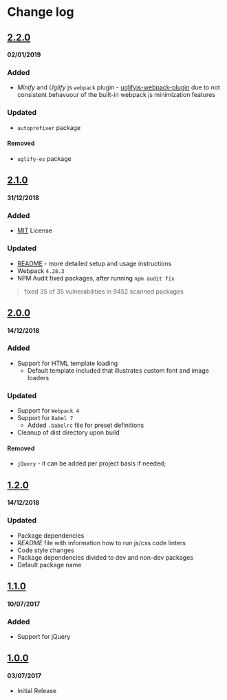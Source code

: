 # Change log

## [2.2.0](https://github.com/WeAreAthlon/frontend-webpack-boilerplate/releases/tag/v2.2.0)
#### 02/01/2019

### Added

* _Minify_ and _Uglify_ js `webpack` plugin - [uglifyjs-webpack-plugin](https://www.npmjs.com/package/uglifyjs-webpack-plugin) due to not consistent behavuour of the built-in webpack
js minimization features

### Updated

* `autoprefixer` package

#### Removed

* `uglify-es` package


## [2.1.0](https://github.com/WeAreAthlon/frontend-webpack-boilerplate/releases/tag/v2.1.0)
#### 31/12/2018

### Added

* [MIT](https://github.com/WeAreAthlon/frontend-webpack-boilerplate/blob/master/LICENSE) License

### Updated
* [README](https://github.com/WeAreAthlon/frontend-webpack-boilerplate/blob/master/README.md) - more detailed setup and usage instructions 
* Webpack `4.28.3`
* NPM Audit fixed packages, after running `npm audit fix`

> fixed 35 of 35 vulnerabilities in 9452 scanned packages

## [2.0.0](https://github.com/WeAreAthlon/frontend-webpack-boilerplate/releases/tag/v2.0.0)
#### 14/12/2018

### Added

* Support for HTML template loading
  * Default template included that illustrates custom font and image loaders

### Updated

* Support for `Webpack 4`
* Support for `Babel 7`
  * Added `.babelrc` file for preset definitions
* Cleanup of dist directory upon build

#### Removed

* `jQuery` - it can be added per project basis if needed;

## [1.2.0](https://github.com/WeAreAthlon/frontend-webpack-boilerplate/releases/tag/v1.2.0)
#### 14/12/2018

### Updated

* Package dependencies
* _README_ file with information how to run js/css code linters
* Code style changes
* Package dependencies divided to dev and non-dev packages
* Default package name

## [1.1.0](https://github.com/WeAreAthlon/frontend-webpack-boilerplate/releases/tag/v1.1.0)
#### 10/07/2017

### Added

* Support for jQuery

## [1.0.0](https://github.com/WeAreAthlon/frontend-webpack-boilerplate/releases/tag/v1.0.0)
#### 03/07/2017

* Initial Release
